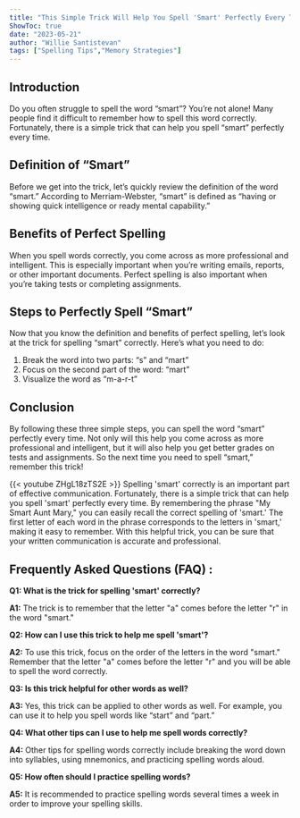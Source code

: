 ```yaml
---
title: "This Simple Trick Will Help You Spell 'Smart' Perfectly Every Time!"
ShowToc: true 
date: "2023-05-21"
author: "Willie Santistevan" 
tags: ["Spelling Tips","Memory Strategies"]
---
```

## Introduction

Do you often struggle to spell the word “smart”? You’re not alone! Many people find it difficult to remember how to spell this word correctly. Fortunately, there is a simple trick that can help you spell “smart” perfectly every time.

## Definition of “Smart”

Before we get into the trick, let’s quickly review the definition of the word “smart.” According to Merriam-Webster, “smart” is defined as “having or showing quick intelligence or ready mental capability.”

## Benefits of Perfect Spelling

When you spell words correctly, you come across as more professional and intelligent. This is especially important when you’re writing emails, reports, or other important documents. Perfect spelling is also important when you’re taking tests or completing assignments.

## Steps to Perfectly Spell “Smart”

Now that you know the definition and benefits of perfect spelling, let’s look at the trick for spelling “smart” correctly. Here’s what you need to do:

1. Break the word into two parts: “s” and “mart”
2. Focus on the second part of the word: “mart”
3. Visualize the word as “m-a-r-t”

## Conclusion 

By following these three simple steps, you can spell the word “smart” perfectly every time. Not only will this help you come across as more professional and intelligent, but it will also help you get better grades on tests and assignments. So the next time you need to spell “smart,” remember this trick!

{{< youtube ZHgL18zTS2E >}} 
Spelling 'smart' correctly is an important part of effective communication. Fortunately, there is a simple trick that can help you spell 'smart' perfectly every time. By remembering the phrase "My Smart Aunt Mary," you can easily recall the correct spelling of 'smart.' The first letter of each word in the phrase corresponds to the letters in 'smart,' making it easy to remember. With this helpful trick, you can be sure that your written communication is accurate and professional.

## Frequently Asked Questions (FAQ) :
**Q1: What is the trick for spelling 'smart' correctly?**

**A1:** The trick is to remember that the letter "a" comes before the letter "r" in the word "smart."

**Q2: How can I use this trick to help me spell 'smart'?**

**A2:** To use this trick, focus on the order of the letters in the word "smart." Remember that the letter "a" comes before the letter "r" and you will be able to spell the word correctly.

**Q3: Is this trick helpful for other words as well?**

**A3:** Yes, this trick can be applied to other words as well. For example, you can use it to help you spell words like “start” and “part.”

**Q4: What other tips can I use to help me spell words correctly?**

**A4:** Other tips for spelling words correctly include breaking the word down into syllables, using mnemonics, and practicing spelling words aloud.

**Q5: How often should I practice spelling words?**

**A5:** It is recommended to practice spelling words several times a week in order to improve your spelling skills.





